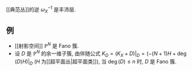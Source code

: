 
[[典范丛]]的逆 $\omega_X^{-1}$ 是丰沛层.

## 例

- [[射影空间]] $\mathbb P^N$ 是 Fano 簇.
- 设 $D$ 是 $\mathbb P^N$ 的余一维子簇, 由伴随公式 $K_D = (K_X +D )\big|_D=(-(N+1)H+\deg(D) H)\big|_D$ ($H$ 为[[超平面丛|超平面类]]), 当 $\deg(D) \leq n$ 时, $D$ 是 Fano 簇.